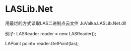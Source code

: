 # LASLib.Net
用最烂的方式读取LAS二进制点云文件 JuValka.LASLib.Net.dll

例子:
 LASReader reader = new LASReader();
 
 LAPoint point= reader.GetPoint(las);
 
